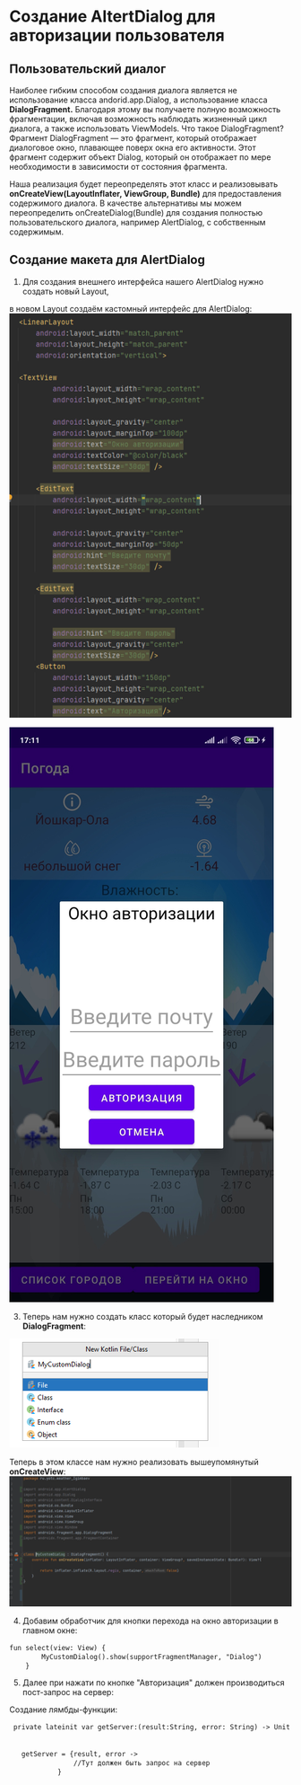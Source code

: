 # Создание AltertDialog для авторизации пользователя
 
## Пользовательский диалог
Наиболее гибким способом создания диалога является не использование класса andorid.app.Dialog, а использование класса **DialogFragment.** Благодаря этому вы получаете полную возможность фрагментации, включая возможность наблюдать жизненный цикл диалога, а также использовать ViewModels.
Что такое DialogFragment?
Фрагмент DialogFragment — это фрагмент, который отображает диалоговое окно, плавающее поверх окна его активности. Этот фрагмент содержит объект Dialog, который он отображает по мере необходимости в зависимости от состояния фрагмента.

Наша реализация будет переопределять этот класс и реализовывать
**onCreateView(LayoutInflater, ViewGroup, Bundle)** для предоставления содержимого диалога. В качестве альтернативы мы можем переопределить onCreateDialog(Bundle) для создания полностью пользовательского диалога, например AlertDialog, с собственным содержимым.

## Создание макета для AlertDialog

1. Для создания внешнего интерфейса нашего AlertDialog нужно создать новый Layout,

 в новом Layout создаём кастомный интерфейс для AlertDialog:
![](./Design.PNG)

![](./qwerty.PNG)




3. Теперь нам нужно создать класс который будет наследником **DialogFragment**:

![](./Class.PNG)

Теперь в этом классе нам нужно реализовать вышеупомянутый **onCreateView**:
![](./View.PNG)

4. Добавим обработчик для кнопки перехода на окно авторизации в главном окне:
```
fun select(view: View) {
        MyCustomDialog().show(supportFragmentManager, "Dialog")
    }
```
5. Далее при нажати по кнопке "Авторизация" должен производиться пост-запрос на сервер:

Создание лямбды-функции:
```
 private lateinit var getServer:(result:String, error: String) -> Unit


   getServer = {result, error ->
                //Тут должен быть запрос на сервер
            }
 ```







    